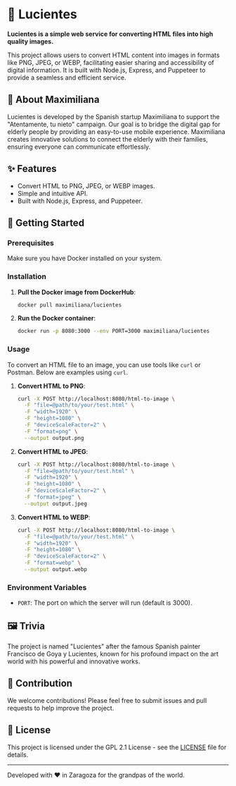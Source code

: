 # 📸 Lucientes

**Lucientes is a simple web service for converting HTML files into high quality images.**

This project allows users to convert HTML content into images in formats like PNG, JPEG, or WEBP, facilitating easier sharing and accessibility of digital information. It is built with Node.js, Express, and Puppeteer to provide a seamless and efficient service.

## 🌟 About Maximiliana

Lucientes is developed by the Spanish startup Maximiliana to support the "Atentamente, tu nieto" campaign. Our goal is to bridge the digital gap for elderly people by providing an easy-to-use mobile experience. Maximiliana creates innovative solutions to connect the elderly with their families, ensuring everyone can communicate effortlessly.

## ✨ Features

- Convert HTML to PNG, JPEG, or WEBP images.
- Simple and intuitive API.
- Built with Node.js, Express, and Puppeteer.

## 🚀 Getting Started

### Prerequisites

Make sure you have Docker installed on your system.

### Installation

1. **Pull the Docker image from DockerHub**:

   ```sh
   docker pull maximiliana/lucientes
   ```

2. **Run the Docker container**:
   ```sh
   docker run -p 8080:3000 --env PORT=3000 maximiliana/lucientes
   ```

### Usage

To convert an HTML file to an image, you can use tools like `curl` or Postman. Below are examples using `curl`.

1. **Convert HTML to PNG**:

   ```sh
   curl -X POST http://localhost:8080/html-to-image \
     -F "file=@path/to/your/test.html" \
     -F "width=1920" \
     -F "height=1080" \
     -F "deviceScaleFactor=2" \
     -F "format=png" \
     --output output.png
   ```

2. **Convert HTML to JPEG**:

   ```sh
   curl -X POST http://localhost:8080/html-to-image \
     -F "file=@path/to/your/test.html" \
     -F "width=1920" \
     -F "height=1080" \
     -F "deviceScaleFactor=2" \
     -F "format=jpeg" \
     --output output.jpeg
   ```

3. **Convert HTML to WEBP**:
   ```sh
   curl -X POST http://localhost:8080/html-to-image \
     -F "file=@path/to/your/test.html" \
     -F "width=1920" \
     -F "height=1080" \
     -F "deviceScaleFactor=2" \
     -F "format=webp" \
     --output output.webp
   ```

### Environment Variables

- `PORT`: The port on which the server will run (default is 3000).

## 🖼️ Trivia

The project is named "Lucientes" after the famous Spanish painter Francisco de Goya y Lucientes, known for his profound impact on the art world with his powerful and innovative works.

## 🤝 Contribution

We welcome contributions! Please feel free to submit issues and pull requests to help improve the project.

## 📜 License

This project is licensed under the GPL 2.1 License - see the [LICENSE](LICENSE) file for details.

---

Developed with ❤️ in Zaragoza for the grandpas of the world.
